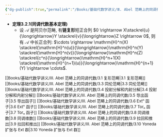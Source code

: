 ```yaml
---
{"dg-publish":true,"permalink":"/Books/基础代数学讲义/Ⅲ. Abel 范畴上的同调代数/3.2 同调代数基本定理/","dgPassFrontmatter":true,"created":"2024-07-15T20:14:22.060+08:00","updated":"2024-08-07T19:41:42.097+08:00"}
---
```


+ **定理3.2.1(同调代数基本定理)**
	+ 设 $\mathcal{A}$ 是阿贝尔范畴, 有**链复形**短正合列 $0 \rightarrow X\stackrel{u}{\longrightarrow}Y \stackrel{v}{\longrightarrow}Z \rightarrow 0$, 则有 $\mathcal{A}$ 中长正合列: $\cdots \rightarrow \mathrm{H}^n(X) \stackrel{\mathrm{H}^n(u)}{\longrightarrow}\mathrm{H}^n(Y) \stackrel{\mathrm{H}^n(v)}{\longrightarrow}\mathrm{H}^n(Z) \stackrel{c^n}{\longrightarrow}\mathrm{H}^n+1(X) \stackrel{\mathrm{H}^{n+1}(u)}{\longrightarrow}\mathrm{H}^{n+1}(Y) \rightarrow \cdots$.

<font size="2">[[Books/基础代数学讲义/Ⅲ. Abel 范畴上的同调代数/3.1 复形范畴\|3.1 复形范畴]]</font>
<font size="2">[[Books/基础代数学讲义/Ⅲ. Abel 范畴上的同调代数/3.3 同伦范畴\|3.3 同伦范畴]]</font>
<font size="2">[[Books/基础代数学讲义/Ⅲ. Abel 范畴上的同调代数/3.4 投射分解和内射分解\|3.4 投射分解和内射分解]]</font>
<font size="2">[[Books/基础代数学讲义/Ⅲ. Abel 范畴上的同调代数/3.5 导出函子\|3.5 导出函子]]</font>
<font size="2">[[Books/基础代数学讲义/Ⅲ. Abel 范畴上的同调代数/3.6 Extⁿ 函子\|3.6 Extⁿ 函子]]</font>
<font size="2">[[Books/基础代数学讲义/Ⅲ. Abel 范畴上的同调代数/3.7 Torₙ 函子\|3.7 Torₙ 函子]]</font>
<font size="2">[[Books/基础代数学讲义/Ⅲ. Abel 范畴上的同调代数/3.8 同调维数\|3.8 同调维数]]</font>
<font size="2">[[Books/基础代数学讲义/Ⅲ. Abel 范畴上的同调代数/3.9 拉回和推出\|3.9 拉回和推出]]</font>
<font size="2">[[Books/基础代数学讲义/Ⅲ. Abel 范畴上的同调代数/3.10 Yoneda 扩张与 Ext 群\|3.10 Yoneda 扩张与 Ext 群]]</font>